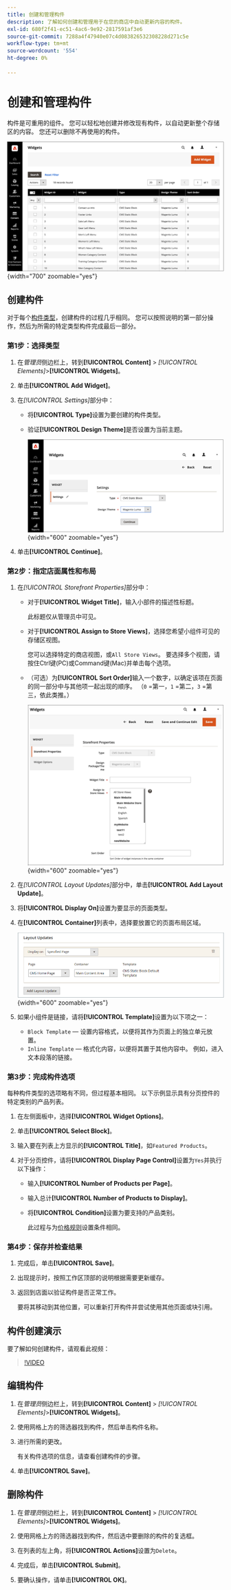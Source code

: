 ```yaml
---
title: 创建和管理构件
description: 了解如何创建和管理用于在您的商店中自动更新内容的构件。
exl-id: 680f2f41-ec51-4ac6-9e92-2817591af3e6
source-git-commit: 7288a4f47940e07c4d083826532308228d271c5e
workflow-type: tm+mt
source-wordcount: '554'
ht-degree: 0%

---
```


# 创建和管理构件

构件是可重用的组件。 您可以轻松地创建并修改现有构件，以自动更新整个存储区的内容。 您还可以删除不再使用的构件。

![小组件](./assets/widgets.png){width="700" zoomable="yes"}

## 创建构件

对于每个[构件类型](widgets.md#widget-types)，创建构件的过程几乎相同。 您可以按照说明的第一部分操作，然后为所需的特定类型构件完成最后一部分。

### 第1步：选择类型

1. 在&#x200B;_管理员_&#x200B;侧边栏上，转到&#x200B;**[!UICONTROL Content]** > _[!UICONTROL Elements]_>**[!UICONTROL Widgets]**。

1. 单击&#x200B;**[!UICONTROL Add Widget]**。

1. 在&#x200B;_[!UICONTROL Settings]_&#x200B;部分中：

   - 将&#x200B;**[!UICONTROL Type]**&#x200B;设置为要创建的构件类型。

   - 验证&#x200B;**[!UICONTROL Design Theme]**&#x200B;是否设置为当前主题。

     ![小组件设置](./assets/widget-settings.png){width="600" zoomable="yes"}

1. 单击&#x200B;**[!UICONTROL Continue]**。

### 第2步：指定店面属性和布局

1. 在&#x200B;_[!UICONTROL Storefront Properties]_&#x200B;部分中：

   - 对于&#x200B;**[!UICONTROL Widget Title]**，输入小部件的描述性标题。

     此标题仅从管理员中可见。

   - 对于&#x200B;**[!UICONTROL Assign to Store Views]**，选择您希望小组件可见的存储区视图。

     您可以选择特定的商店视图，或`All Store Views`。 要选择多个视图，请按住Ctrl键(PC)或Command键(Mac)并单击每个选项。

   - （可选）为&#x200B;**[!UICONTROL Sort Order]**&#x200B;输入一个数字，以确定该项在页面的同一部分中与其他项一起出现的顺序。 （`0` =第一，`1` =第二，`3` =第三，依此类推。）

     ![店面属性](./assets/widget-storefront-properties.png){width="600" zoomable="yes"}

1. 在&#x200B;_[!UICONTROL Layout Updates]_&#x200B;部分中，单击&#x200B;**[!UICONTROL Add Layout Update]**。

1. 将&#x200B;**[!UICONTROL Display On]**&#x200B;设置为要显示的页面类型。

1. 在&#x200B;**[!UICONTROL Container]**&#x200B;列表中，选择要放置它的页面布局区域。

   ![布局更新](./assets/widget-layout-update-home-page.png){width="600" zoomable="yes"}

1. 如果小组件是链接，请将&#x200B;**[!UICONTROL Template]**&#x200B;设置为以下项之一：

   - `Block Template` — 设置内容格式，以便将其作为页面上的独立单元放置。
   - `Inline Template` — 格式化内容，以便将其置于其他内容中。 例如，进入文本段落的链接。

### 第3步：完成构件选项

每种构件类型的选项略有不同，但过程基本相同。 以下示例显示具有分页控件的特定类别的产品列表。

1. 在左侧面板中，选择&#x200B;**[!UICONTROL Widget Options]**。

1. 单击&#x200B;**[!UICONTROL Select Block]**。

1. 输入要在列表上方显示的&#x200B;**[!UICONTROL Title]**，如`Featured Products`。

1. 对于分页控件，请将&#x200B;**[!UICONTROL Display Page Control]**&#x200B;设置为`Yes`并执行以下操作：

   - 输入&#x200B;**[!UICONTROL Number of Products per Page]**。

   - 输入总计&#x200B;**[!UICONTROL Number of Products to Display]**。

   - 将&#x200B;**[!UICONTROL Condition]**&#x200B;设置为要支持的产品类别。

     此过程与为[价格规则](../merchandising-promotions/price-rules-catalog.md)设置条件相同。

### 第4步：保存并检查结果

1. 完成后，单击&#x200B;**[!UICONTROL Save]**。

1. 出现提示时，按照工作区顶部的说明根据需要更新缓存。

1. 返回到店面以验证构件是否正常工作。

   要将其移动到其他位置，可以重新打开构件并尝试使用其他页面或块引用。

## 构件创建演示

要了解如何创建构件，请观看此视频：

>[!VIDEO](https://video.tv.adobe.com/v/343786?quality=12&learn=on)

## 编辑构件

1. 在&#x200B;_管理员_&#x200B;侧边栏上，转到&#x200B;**[!UICONTROL Content]** > _[!UICONTROL Elements]_>**[!UICONTROL Widgets]**。

1. 使用网格上方的筛选器找到构件，然后单击构件名称。

1. 进行所需的更改。

   有关构件选项的信息，请查看创建构件的步骤。

1. 单击&#x200B;**[!UICONTROL Save]**。

## 删除构件

1. 在&#x200B;_管理员_&#x200B;侧边栏上，转到&#x200B;**[!UICONTROL Content]** > _[!UICONTROL Elements]_>**[!UICONTROL Widgets]**。

1. 使用网格上方的筛选器找到构件，然后选中要删除的构件的复选框。

1. 在列表的左上角，将&#x200B;**[!UICONTROL Actions]**&#x200B;设置为`Delete`。

1. 完成后，单击&#x200B;**[!UICONTROL Submit]**。

1. 要确认操作，请单击&#x200B;**[!UICONTROL OK]**。
